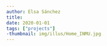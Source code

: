 ```yaml
---
author: Elsa Sánchez
title:
date: 2020-01-01
tags: ["projects"]
-thumbnail: img/illus/Home_INMU.jpg
---
```

